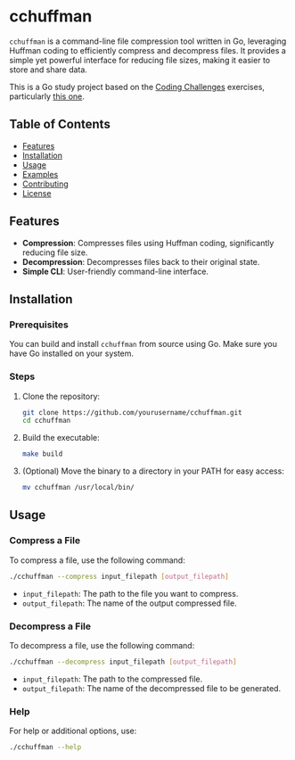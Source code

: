 # cchuffman

`cchuffman` is a command-line file compression tool written in Go, leveraging Huffman coding to efficiently compress and decompress files. It provides a simple yet powerful interface for reducing file sizes, making it easier to store and share data.

This is a Go study project based on the [Coding Challenges](https://codingchallenges.fyi) exercises, particularly [this one](https://codingchallenges.fyi/challenges/challenge-huffman).

## Table of Contents
- [Features](#features)
- [Installation](#installation)
- [Usage](#usage)
- [Examples](#examples)
- [Contributing](#contributing)
- [License](#license)

## Features

- **Compression**: Compresses files using Huffman coding, significantly reducing file size.
- **Decompression**: Decompresses files back to their original state.
- **Simple CLI**: User-friendly command-line interface.

## Installation

### Prerequisites

You can build and install `cchuffman` from source using Go. Make sure you have Go installed on your system.

### Steps

1. Clone the repository:
   ```bash
   git clone https://github.com/yourusername/cchuffman.git
   cd cchuffman
   ```

1. Build the executable:
   ```bash
   make build
   ```

1. (Optional) Move the binary to a directory in your PATH for easy access:
   ```bash
   mv cchuffman /usr/local/bin/
   ```

## Usage

### Compress a File

To compress a file, use the following command:

```bash
./cchuffman --compress input_filepath [output_filepath]
```

* `input_filepath`: The path to the file you want to compress.
* `output_filepath`: The name of the output compressed file.

### Decompress a File

To decompress a file, use the following command:

```bash
./cchuffman --decompress input_filepath [output_filepath]
```

* `input_filepath`: The path to the compressed file.
* `output_filepath`: The name of the decompressed file to be generated.

### Help

For help or additional options, use:

```bash
./cchuffman --help
```

